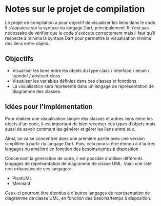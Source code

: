 # Notes sur le projet de compilation

Le projet de compilation a pour objectif de visualiser les liens dans le code.
Il s'appuiera sur la syntaxe du langage Dart, principalement.
Il n'est pas nécessaire de vérifier que le code s'exécute correctement mais il faut qu'il respecte à minima la syntaxe Dart pour permettre la visualisation minime des liens entre objets.

## Objectifs

* Visualiser les liens entre les objets du type class / interface / enum / typedef / abstract class
* Visualiser les variables définies dans ces classes et fonctions.
* La visualisation sera représenté dans un langage de représentation de diagramme des classes.

## Idées pour l'implémentation

Pour réaliser une visualisation simple des classes et autres liens entre les objets d'un code, il est important de bien recenser ces types d'objets mais aussi de savoir comment les générer et gérer les liens entre eux.

Ainsi, on va se concentrer dans une première partie avec une version simplifiée à partir du langage Dart. Puis, cela pourra être étendu à d'autres langages ou amélioré en fonction des besoins/temps à disposition.

Concernant la génération de code, il est possible d'utiliser différents langages de représentation de diagramme de classe UML. Voici une liste non exhaustive de ces langages:

* PlantUML
* Mermaid

Ceux-ci pourront être étendus à d'autres langages de représentation de diagramme de classe UML, en fonction des besoins/temps à disposition.
